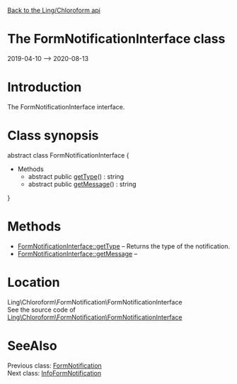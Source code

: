 [Back to the Ling/Chloroform api](https://github.com/lingtalfi/Chloroform/blob/master/doc/api/Ling/Chloroform.md)



The FormNotificationInterface class
================
2019-04-10 --> 2020-08-13






Introduction
============

The FormNotificationInterface interface.



Class synopsis
==============


abstract class <span class="pl-k">FormNotificationInterface</span>  {

- Methods
    - abstract public [getType](https://github.com/lingtalfi/Chloroform/blob/master/doc/api/Ling/Chloroform/FormNotification/FormNotificationInterface/getType.md)() : string
    - abstract public [getMessage](https://github.com/lingtalfi/Chloroform/blob/master/doc/api/Ling/Chloroform/FormNotification/FormNotificationInterface/getMessage.md)() : string

}






Methods
==============

- [FormNotificationInterface::getType](https://github.com/lingtalfi/Chloroform/blob/master/doc/api/Ling/Chloroform/FormNotification/FormNotificationInterface/getType.md) &ndash; Returns the type of the notification.
- [FormNotificationInterface::getMessage](https://github.com/lingtalfi/Chloroform/blob/master/doc/api/Ling/Chloroform/FormNotification/FormNotificationInterface/getMessage.md) &ndash; 





Location
=============
Ling\Chloroform\FormNotification\FormNotificationInterface<br>
See the source code of [Ling\Chloroform\FormNotification\FormNotificationInterface](https://github.com/lingtalfi/Chloroform/blob/master/FormNotification/FormNotificationInterface.php)



SeeAlso
==============
Previous class: [FormNotification](https://github.com/lingtalfi/Chloroform/blob/master/doc/api/Ling/Chloroform/FormNotification/FormNotification.md)<br>Next class: [InfoFormNotification](https://github.com/lingtalfi/Chloroform/blob/master/doc/api/Ling/Chloroform/FormNotification/InfoFormNotification.md)<br>

